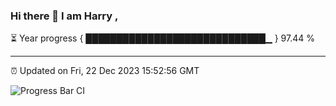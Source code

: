 ### Hi there 👋 I am Harry , 

⏳ Year progress { █████████████████████████████▁ } 97.44 %

---

⏰ Updated on Fri, 22 Dec 2023 15:52:56 GMT

![Progress Bar CI](https://github.com/duykhang68/duykhang68/workflows/Progress%20Bar%20CI/badge.svg)
